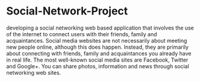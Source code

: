 # Social-Network-Project
 developing a social networking web based application that involves the use of the internet to connect users with their friends, family and acquaintances. Social media websites are not necessarily about meeting new people online, although this does happen. Instead, they are primarily about connecting with friends, family and acquaintances you already have in real life. The most well-known social media sites are Facebook, Twitter and Google+. You can share photos, information and news through social networking web sites.
